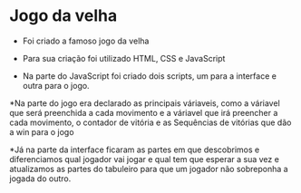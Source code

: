# Jogo da velha 

* Foi criado a famoso jogo da velha 

* Para sua criação foi utilizado HTML, CSS e JavaScript

* Na parte do JavaScript foi criado dois scripts, um para a interface e outra para o jogo.

*Na parte do jogo era declarado as principais váriaveis, 
como a váriavel que será preenchida a cada movimento e a váriavel que irá preencher a cada movimento, 
o contador de vitória e as Sequências de vitórias que dão a win para o jogo

*Já na parte da interface ficaram as partes em que descobrimos e diferenciamos qual jogador vai jogar e qual tem que esperar a sua vez 
e atualizamos as partes do tabuleiro para que um jogador não sobreponha a jogada do outro.
